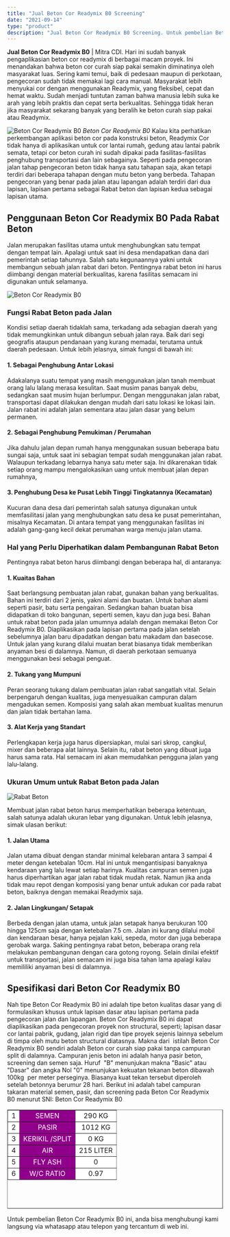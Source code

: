 ```yaml
---
title: "Jual Beton Cor Readymix B0 Screening"
date: "2021-09-14"
type: "product"
description: "Jual Beton Cor Readymix B0 Screening. Untuk pembelian Beton Cor Readymix B0 ini, anda bisa menghubungi kami langsung via whatasapp atau telepon yang tercant..."
---
```


**Jual Beton Cor Readymix B0** | Mitra CDI. Hari ini sudah banyak pengaplikasian beton cor readymix di berbagai macam proyek. Ini menandakan bahwa beton cor curah siap pakai semakin diminatinya oleh masyarakat luas. Sering kami temui, baik di pedesaan maupun di perkotaan, pengecoran sudah tidak memakai lagi cara manual. Masyarakat lebih menyukai cor dengan menggunakan Readymix, yang fleksibel, cepat dan hemat waktu. Sudah menjadi tuntutan zaman bahwa manusia lebih suka ke arah yang lebih praktis dan cepat serta berkualitas. Sehingga tidak heran jika masyarakat sekarang banyak yang beralih ke beton curah siap pakai atau Readymix.

![Beton Cor Readymix B0](/images/product/rabat-beton-b0.jpg)
*Beton Cor Readymix B0*
Kalau kita perhatikan perkembangan aplikasi beton cor pada konstruksi beton, Readymix Cor tidak hanya di aplikasikan untuk cor lantai rumah, gedung atau lantai pabrik semata, tetapi cor beton curah ini sudah dipakai pada fasilitas-fasilitas penghubung transportasi dan lain sebagainya. Seperti pada pengecoran jalan tahap pengecoran beton tidak hanya satu tahapan saja, akan tetapi terdiri dari beberapa tahapan dengan mutu beton yang berbeda. Tahapan pengecoran yang benar pada jalan atau lapangan adalah terdiri dari dua lapisan, lapisan pertama sebagai Rabat beton dan lapisan kedua sebagai lapisan utama.
## Penggunaan Beton Cor Readymix B0 Pada Rabat Beton
Jalan merupakan fasilitas utama untuk menghubungkan satu tempat dengan tempat lain. Apalagi untuk saat ini desa mendapatkan dana dari pemerintah setiap tahunnya. Salah satu kegunaannya yakni untuk membangun sebuah jalan rabat dari beton. Pentingnya rabat beton ini harus diimbangi dengan material berkualitas, karena fasilitas semacam ini digunakan untuk selamanya.

![ Beton Cor Readymix B0](/images/product/beton-tepat-mutu.jpg)

### Fungsi Rabat Beton pada Jalan
Kondisi setiap daerah tidaklah sama, terkadang ada sebagian daerah yang tidak memungkinkan untuk dibangun sebuah jalan raya. Baik dari segi geografis ataupun pendanaan yang kurang memadai, terutama untuk daerah pedesaan. Untuk lebih jelasnya, simak fungsi di bawah ini:
#### 1\. Sebagai Penghubung Antar Lokasi
Adakalanya suatu tempat yang masih menggunakan jalan tanah membuat orang lalu lalang merasa kesulitan. Saat musim panas banyak debu, sedangkan saat musim hujan berlumpur. Dengan menggunakan jalan rabat, transportasi dapat dilakukan dengan mudah dari satu lokasi ke lokasi lain. Jalan rabat ini adalah jalan sementara atau jalan dasar yang belum permanen.
#### 2\. Sebagai Penghubung Pemukiman / Perumahan
Jika dahulu jalan depan rumah hanya menggunakan susuan beberapa batu sungai saja, untuk saat ini sebagian tempat sudah menggunakan jalan rabat. Walaupun terkadang lebarnya hanya satu meter saja. Ini dikarenakan tidak setiap orang mampu mengalokasikan uang untuk membuat jalan depan rumahnya,
#### 3\. Penghubung Desa ke Pusat Lebih Tinggi Tingkatannya (Kecamatan)
Kucuran dana desa dari pemerintah salah satunya digunakan untuk memfasilitasi jalan yang menghubungkan satu desa ke pusat pemerintahan, misalnya Kecamatan. Di antara tempat yang menggunakan fasilitas ini adalah gang-gang kecil dekat perumahan warga menuju jalan utama.
### Hal yang Perlu Diperhatikan dalam Pembangunan Rabat Beton
Pentingnya rabat beton harus diimbangi dengan beberapa hal, di antaranya:
#### 1\. Kuaitas Bahan
Saat berlangsung pembuatan jalan rabat, gunakan bahan yang berkualitas. Bahan ini terdiri dari 2 jenis, yakni alami dan buatan. Untuk bahan alami seperti pasir, batu serta pengairan. Sedangkan bahan buatan bisa didapatkan di toko bangunan, seperti semen, kayu dan juga besi.
Bahan untuk rabat beton pada jalan umumnya adalah dengan memakai Beton Cor Readymix B0. Diaplikasikan pada lapisan pertama pada jalan setelah sebelumnya jalan baru dipadatkan dengan batu makadam dan basecose.
Untuk jalan yang kurang dilalui muatan berat biasanya tidak memberikan anyaman besi di dalamnya. Namun, di daerah perkotaan semuanya menggunakan besi sebagai penguat.
#### 2\. Tukang yang Mumpuni
Peran seorang tukang dalam pembuatan jalan rabat sangatlah vital. Selain berpengaruh dengan kualitas, juga menyesuaikan campuran dalam mengadukan semen. Komposisi yang salah akan membuat kualitas menurun dan jalan tidak bertahan lama.
#### 3\. Alat Kerja yang Standart
Perlengkapan kerja juga harus dipersiapkan, mulai sari skrop, cangkul, mixer dan beberapa alat lainnya. Selain itu, rabat beton yang dibuat juga harus sama rata. Hal semacam ini akan memudahkan pengguna jalan yang lalu-lalang.
### Ukuran Umum untuk Rabat Beton pada Jalan

![Rabat Beton](/images/product/rabat-beton-b0.jpg)

Membuat jalan rabat beton harus memperhatikan beberapa ketentuan, salah satunya adalah ukuran lebar yang digunakan. Untuk lebih jelasnya, simak ulasan berikut:
#### 1\. Jalan Utama
Jalan utama dibuat dengan standar minimal kelebaran antara 3 sampai 4 meter dengan ketebalan 10cm. Hal ini untuk mengantisipasi banyaknya kendaraan yang lalu lewat setiap harinya. Kualitas campuran semen juga harus diperhartikan agar jalan rabat tidak mudah retak. Namun jika anda tidak mau repot dengan komposisi yang benar untuk adukan cor pada rabat beton, baiknya dengan memakai Readymix saja.
#### 2\. Jalan Lingkungan/ Setapak
Berbeda dengan jalan utama, untuk jalan setapak hanya berukuran 100 hingga 125cm saja dengan ketebalan 7.5 cm. Jalan ini kurang dilalui mobil dan kendaraan besar, hanya pejalan kaki, sepeda, motor dan juga beberapa gerobak warga.
Saking pentingnya rabat beton, beberapa orang rela melakukan pembangunan dengan cara gotong royong. Selain dinilai efektif untuk transportasi, jalan semacam ini juga bisa tahan lama apalagi kalau memililiki anyaman besi di dalamnya.
## Spesifikasi dari Beton Cor Readymix B0
Nah tipe Beton Cor Readymix B0 ini adalah tipe beton kualitas dasar yang di formulasikan khusus untuk lapisan dasar atau lapisan pertama pada pengecoran jalan dan lapangan. Beton Cor Readymix B0 ini dapat diaplikasikan pada pengecoran proyek non structural, seperti; lapisan dasar cor lantai pabrik, gudang, jalan rigid dan tipe proyek sejenis lainnya sebelum di timpa oleh mutu beton structural diatasnya.
Makna dari  istilah Beton Cor Readymix B0 sendiri adalah Beton cor curah siap pakai tanpa campuran split di dalamnya. Campuran jenis beton ini adalah hanya pasir beton, screening dan semen saja. Huruf  "B" menunjukan makna "Basic" atau "Dasar" dan angka Nol "0" menunjukan kekuatan tekanan beton dibawah 100kg  per meter perseginya. Biasanya kuat tekan tersebut diperoleh setelah betonnya berumur 28 hari.
Berikut ini adalah tabel campuran takaran material semen, pasir, dan screening pada Beton Cor Readymix B0 menurut SNI:
Beton Cor Readymix B0
<table style="text-align: center; height: 231px;" border="1" width="100%" cellspacing="0" cellpadding="3"><tbody><tr><td style="text-align: center;" bgcolor="#FFFFFF">1</td><td style="text-align: center;" bgcolor="#91008a"><span style="color: #ffffff;">SEMEN</span></td><td style="text-align: center;" bgcolor="#FFFFFF">290 KG</td></tr><tr><td style="text-align: center;" bgcolor="#FFFFFF">2</td><td style="text-align: center;" bgcolor="#91008a"><span style="color: #ffffff;">PASIR</span></td><td style="text-align: center;" bgcolor="#FFFFFF">1012 KG</td></tr><tr><td style="text-align: center;" bgcolor="#FFFFFF">3</td><td style="text-align: center;" bgcolor="#91008a"><span style="color: #ffffff;">KERIKIL /SPLIT</span></td><td style="text-align: center;" bgcolor="#FFFFFF">0 KG</td></tr><tr><td style="text-align: center;" bgcolor="#FFFFFF">4</td><td style="text-align: center;" bgcolor="#91008a"><span style="color: #ffffff;">AIR</span></td><td style="text-align: center;" bgcolor="#FFFFFF">215 LITER</td></tr><tr><td style="text-align: center;" bgcolor="#FFFFFF">5</td><td style="text-align: center;" bgcolor="#91008a"><span style="color: #ffffff;">FLY ASH</span></td><td style="text-align: center;" bgcolor="#FFFFFF">0</td></tr><tr><td style="text-align: center;" bgcolor="#FFFFFF">6</td><td style="text-align: center;" bgcolor="#91008a"><span style="color: #ffffff;">W/C RATIO</span></td><td style="text-align: center;" bgcolor="#FFFFFF">0.97</td></tr></tbody></table>
Untuk pembelian Beton Cor Readymix B0 ini, anda bisa menghubungi kami langsung via whatasapp atau telepon yang tercantum di web ini.
